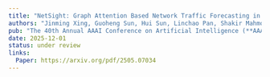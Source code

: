 ```yaml
---
title: "NetSight: Graph Attention Based Network Traffic Forecasting in Computer Networks"
authors: "Jinming Xing, Guoheng Sun, Hui Sun, Linchao Pan, Shakir Mahmood, **Xuanhao Luo**, Muhammad Shahzad"
pub: "The 40th Annual AAAI Conference on Artificial Intelligence (**AAAI-26**)"
date: 2025-12-01
status: under review
links:
  Paper: https://arxiv.org/pdf/2505.07034
---
```

